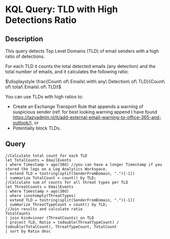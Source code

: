 # KQL Query: TLD with High Detections Ratio

## Description
This query detects Top Level Domains (TLD) of email senders with a high ratio of detections.

For each TLD it counts the total detected emails (any detection) and the total number of emails, and it calculates the following ratio:

$\displaystyle \frac{Count\ of\ Emails\ with\ any\ Detection\ of\ TLD}{Count\ of\ total\ Emails\ of\ TLD}$

You can use TLDs with high ratios to:
- Create an Exchange Transport Rule that appends a warning of suspicious sender (ref. for best looking warning append I have found https://lazyadmin.nl/it/add-external-email-warning-to-office-365-and-outlook/), or
- Potentially block TLDs.

## Query
```kql
//Calculate total count for each TLD
let TotalCounts = EmailEvents
| where Timestamp > ago(30d) //you can have a longer Timestamp if you stored the logs on a Log Analytics Workspace.
| extend TLD = tostring(split(SenderFromDomain, ".")[-1])
| summarize TotalCount = count() by TLD;
//Calculate sum of counts for all threat types per TLD
let ThreatCounts = EmailEvents
| where Timestamp > ago(30d)
| where isnotempty(ThreatTypes)
| extend TLD = tostring(split(SenderFromDomain, ".")[-1])
| summarize ThreatTypeCount = count() by TLD;
//Join results and calculate ratio
TotalCounts
| join kind=inner (ThreatCounts) on TLD
| project TLD, Ratio = todouble(ThreatTypeCount) / todouble(TotalCount), ThreatTypeCount, TotalCount
| sort by Ratio desc
```
